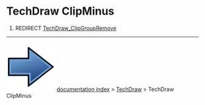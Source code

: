 # TechDraw ClipMinus
1.  REDIRECT [TechDraw_ClipGroupRemove](TechDraw_ClipGroupRemove.md)



---
![](images/Button_right.svg) [documentation index](../README.md) > [TechDraw](TechDraw_Workbench.md) > TechDraw ClipMinus
